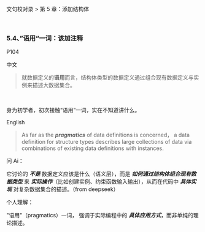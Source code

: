 文句校对录 > 第 5 章：添加结构体

<br>


### 5.4、”语用“一词：该加注释

P104

中文

>就数据定义的**语用**而言，结构体类型的数据定义通过组合现有数据定义与实例来描述大数据集合。

<br>

身为初学者，初次接触“语用”一词，实在不知道讲什么。

English   

>As far as the ***pragmatics*** of data definitions is concerned， a data definition for structure types describes large collections of data via combinations of existing data definitions with instances.
>

问 Ai：   

它讨论的 ***不是*** 数据定义应该是什么（语义层），而是 ***如何通过结构体组合现有数据类型*** 来 ***实际操作***（比如创建实例、约束函数输入输出），从而在代码中 ***具体实现*** 对复杂数据集合的描述。（from deepseek）

个人理解：

"语用"（pragmatics）一词， 强调于实际编程中的 ***具体应用方式***，而非单纯的理论描述。
<br><br>